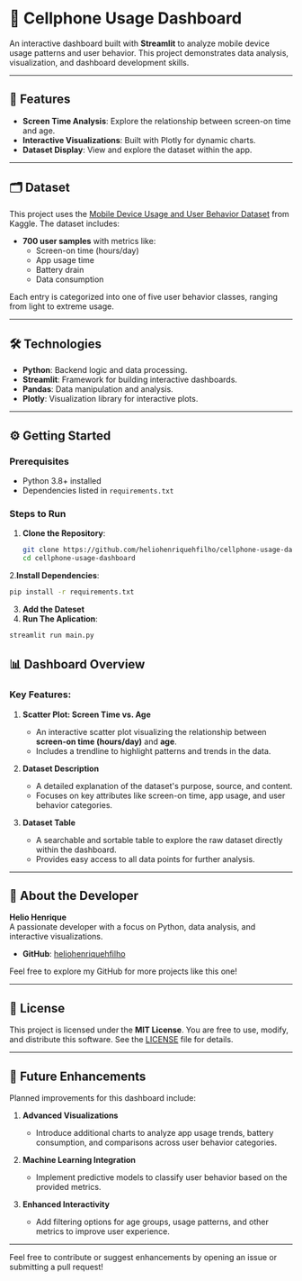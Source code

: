 # 📱 Cellphone Usage Dashboard

An interactive dashboard built with **Streamlit** to analyze mobile device usage patterns and user behavior. This project demonstrates data analysis, visualization, and dashboard development skills.

---

## 🎯 **Features**

- **Screen Time Analysis**: Explore the relationship between screen-on time and age.
- **Interactive Visualizations**: Built with Plotly for dynamic charts.
- **Dataset Display**: View and explore the dataset within the app.

---

## 🗂 **Dataset**

This project uses the [Mobile Device Usage and User Behavior Dataset](https://www.kaggle.com/datasets/valakhorasani/mobile-device-usage-and-user-behavior-dataset) from Kaggle. The dataset includes:

- **700 user samples** with metrics like:
  - Screen-on time (hours/day)
  - App usage time
  - Battery drain
  - Data consumption

Each entry is categorized into one of five user behavior classes, ranging from light to extreme usage.

---

## 🛠 **Technologies**

- **Python**: Backend logic and data processing.
- **Streamlit**: Framework for building interactive dashboards.
- **Pandas**: Data manipulation and analysis.
- **Plotly**: Visualization library for interactive plots.

---

## ⚙️ **Getting Started**

### Prerequisites
- Python 3.8+ installed
- Dependencies listed in `requirements.txt`

### Steps to Run

1. **Clone the Repository**:
   ```bash
   git clone https://github.com/heliohenriquehfilho/cellphone-usage-dashboard.git
   cd cellphone-usage-dashboard
2.**Install Dependencies**:
   ```bash
  pip install -r requirements.txt
  ```
3. **Add the Dateset**
4. **Run The Aplication**:
  ```bash
  streamlit run main.py
  ```

## 📊 Dashboard Overview

### Key Features:

1. **Scatter Plot: Screen Time vs. Age**  
   - An interactive scatter plot visualizing the relationship between **screen-on time (hours/day)** and **age**.  
   - Includes a trendline to highlight patterns and trends in the data.

2. **Dataset Description**  
   - A detailed explanation of the dataset's purpose, source, and content.  
   - Focuses on key attributes like screen-on time, app usage, and user behavior categories.

3. **Dataset Table**  
   - A searchable and sortable table to explore the raw dataset directly within the dashboard.  
   - Provides easy access to all data points for further analysis.

---

## 👤 About the Developer

**Helio Henrique**  
A passionate developer with a focus on Python, data analysis, and interactive visualizations.  

- **GitHub**: [heliohenriquehfilho](https://github.com/heliohenriquehfilho)  

Feel free to explore my GitHub for more projects like this one!

---

## 📄 License

This project is licensed under the **MIT License**. You are free to use, modify, and distribute this software. See the [LICENSE](LICENSE) file for details.

---

## 🚀 Future Enhancements

Planned improvements for this dashboard include:

1. **Advanced Visualizations**  
   - Introduce additional charts to analyze app usage trends, battery consumption, and comparisons across user behavior categories.

2. **Machine Learning Integration**  
   - Implement predictive models to classify user behavior based on the provided metrics.

3. **Enhanced Interactivity**  
   - Add filtering options for age groups, usage patterns, and other metrics to improve user experience.

---

Feel free to contribute or suggest enhancements by opening an issue or submitting a pull request!

